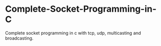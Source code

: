 # Complete-Socket-Programming-in-C
Complete socket programming in c with tcp, udp, multicasting and broadcasting.

